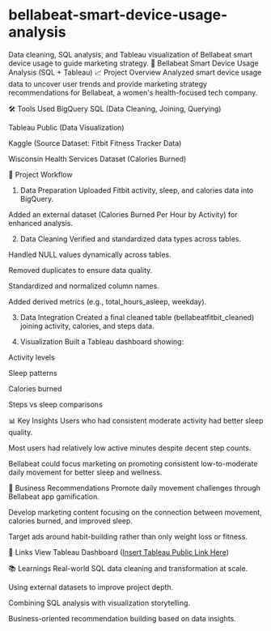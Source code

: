 # bellabeat-smart-device-usage-analysis
Data cleaning, SQL analysis, and Tableau visualization of Bellabeat smart device usage to guide marketing strategy.
📄 Bellabeat Smart Device Usage Analysis (SQL + Tableau)
📈 Project Overview
Analyzed smart device usage data to uncover user trends and provide marketing strategy recommendations for Bellabeat, a women's health-focused tech company.

🛠 Tools Used
BigQuery SQL (Data Cleaning, Joining, Querying)

Tableau Public (Data Visualization)

Kaggle (Source Dataset: Fitbit Fitness Tracker Data)

Wisconsin Health Services Dataset (Calories Burned)

🚀 Project Workflow
1. Data Preparation
Uploaded Fitbit activity, sleep, and calories data into BigQuery.

Added an external dataset (Calories Burned Per Hour by Activity) for enhanced analysis.

2. Data Cleaning
Verified and standardized data types across tables.

Handled NULL values dynamically across tables.

Removed duplicates to ensure data quality.

Standardized and normalized column names.

Added derived metrics (e.g., total_hours_asleep, weekday).

3. Data Integration
Created a final cleaned table (bellabeatfitbit_cleaned) joining activity, calories, and steps data.

4. Visualization
Built a Tableau dashboard showing:

Activity levels

Sleep patterns

Calories burned

Steps vs sleep comparisons

📊 Key Insights
Users who had consistent moderate activity had better sleep quality.

Most users had relatively low active minutes despite decent step counts.

Bellabeat could focus marketing on promoting consistent low-to-moderate daily movement for better sleep and wellness.

🎯 Business Recommendations
Promote daily movement challenges through Bellabeat app gamification.

Develop marketing content focusing on the connection between movement, calories burned, and improved sleep.

Target ads around habit-building rather than only weight loss or fitness.

🔗 Links
View Tableau Dashboard ([Insert Tableau Public Link Here](https://public.tableau.com/views/BellaBeatFitbitDataAnalysis/Story1?:language=en-US&:sid=&:redirect=auth&:display_count=n&:origin=viz_share_link))


📚 Learnings
Real-world SQL data cleaning and transformation at scale.

Using external datasets to improve project depth.

Combining SQL analysis with visualization storytelling.

Business-oriented recommendation building based on data insights.

